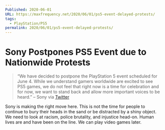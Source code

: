 ```yaml
---
Published: 2020-06-01
URL: https://maxfrequency.net/2020/06/01/ps5-event-delayed-protests/
tags:
  - PlayStation/PS5
permalink: 2020/06/01/ps5-event-delayed-protests/
---
```

# Sony Postpones PS5 Event due to Nationwide Protests

> “We have decided to postpone the PlayStation 5 event scheduled for June 4. While we understand gamers worldwide are excited to see PS5 games, we do not feel that right now is a time for celebration and for now, we want to stand back and allow more important voices to be heard.” – Sony via [Twitter](https://twitter.com/PlayStation/status/1267525525825900549/photo/1)

Sony is making the right move here. This is not the time for people to continue to bury their heads in the sand or be distracted by a shiny object. We need to look at racism, police brutality, and injustice head-on. Human lives are and have been on the line. We can play video games later.
